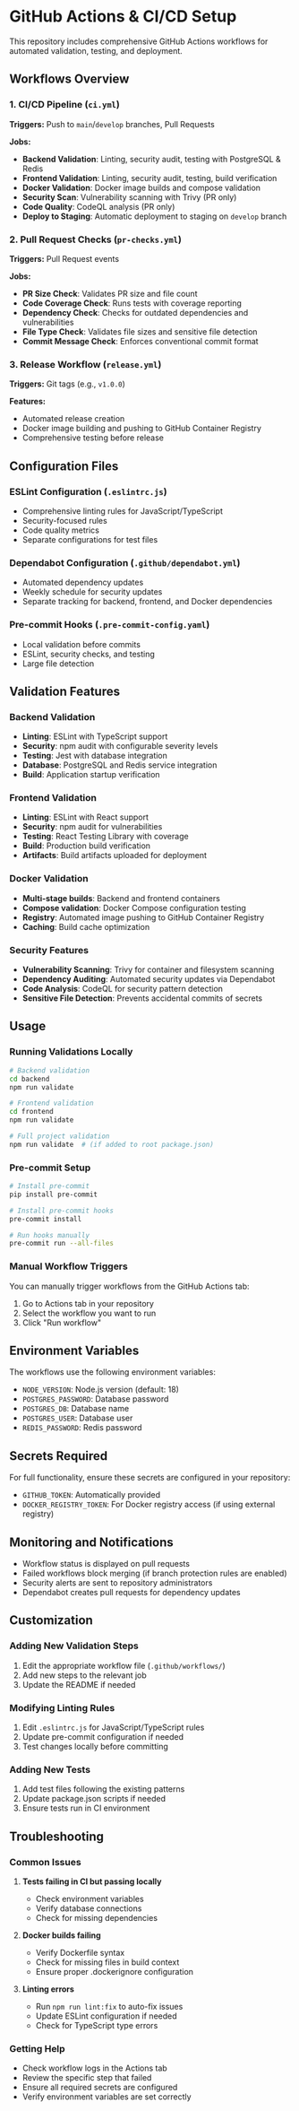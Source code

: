 # GitHub Actions & CI/CD Setup

This repository includes comprehensive GitHub Actions workflows for automated validation, testing, and deployment.

## Workflows Overview

### 1. CI/CD Pipeline (`ci.yml`)
**Triggers:** Push to `main`/`develop` branches, Pull Requests

**Jobs:**
- **Backend Validation**: Linting, security audit, testing with PostgreSQL & Redis
- **Frontend Validation**: Linting, security audit, testing, build verification
- **Docker Validation**: Docker image builds and compose validation
- **Security Scan**: Vulnerability scanning with Trivy (PR only)
- **Code Quality**: CodeQL analysis (PR only)
- **Deploy to Staging**: Automatic deployment to staging on `develop` branch

### 2. Pull Request Checks (`pr-checks.yml`)
**Triggers:** Pull Request events

**Jobs:**
- **PR Size Check**: Validates PR size and file count
- **Code Coverage Check**: Runs tests with coverage reporting
- **Dependency Check**: Checks for outdated dependencies and vulnerabilities
- **File Type Check**: Validates file sizes and sensitive file detection
- **Commit Message Check**: Enforces conventional commit format

### 3. Release Workflow (`release.yml`)
**Triggers:** Git tags (e.g., `v1.0.0`)

**Features:**
- Automated release creation
- Docker image building and pushing to GitHub Container Registry
- Comprehensive testing before release

## Configuration Files

### ESLint Configuration (`.eslintrc.js`)
- Comprehensive linting rules for JavaScript/TypeScript
- Security-focused rules
- Code quality metrics
- Separate configurations for test files

### Dependabot Configuration (`.github/dependabot.yml`)
- Automated dependency updates
- Weekly schedule for security updates
- Separate tracking for backend, frontend, and Docker dependencies

### Pre-commit Hooks (`.pre-commit-config.yaml`)
- Local validation before commits
- ESLint, security checks, and testing
- Large file detection

## Validation Features

### Backend Validation
- **Linting**: ESLint with TypeScript support
- **Security**: npm audit with configurable severity levels
- **Testing**: Jest with database integration
- **Database**: PostgreSQL and Redis service integration
- **Build**: Application startup verification

### Frontend Validation
- **Linting**: ESLint with React support
- **Security**: npm audit for vulnerabilities
- **Testing**: React Testing Library with coverage
- **Build**: Production build verification
- **Artifacts**: Build artifacts uploaded for deployment

### Docker Validation
- **Multi-stage builds**: Backend and frontend containers
- **Compose validation**: Docker Compose configuration testing
- **Registry**: Automated image pushing to GitHub Container Registry
- **Caching**: Build cache optimization

### Security Features
- **Vulnerability Scanning**: Trivy for container and filesystem scanning
- **Dependency Auditing**: Automated security updates via Dependabot
- **Code Analysis**: CodeQL for security pattern detection
- **Sensitive File Detection**: Prevents accidental commits of secrets

## Usage

### Running Validations Locally

```bash
# Backend validation
cd backend
npm run validate

# Frontend validation
cd frontend
npm run validate

# Full project validation
npm run validate  # (if added to root package.json)
```

### Pre-commit Setup

```bash
# Install pre-commit
pip install pre-commit

# Install pre-commit hooks
pre-commit install

# Run hooks manually
pre-commit run --all-files
```

### Manual Workflow Triggers

You can manually trigger workflows from the GitHub Actions tab:
1. Go to Actions tab in your repository
2. Select the workflow you want to run
3. Click "Run workflow"

## Environment Variables

The workflows use the following environment variables:

- `NODE_VERSION`: Node.js version (default: 18)
- `POSTGRES_PASSWORD`: Database password
- `POSTGRES_DB`: Database name
- `POSTGRES_USER`: Database user
- `REDIS_PASSWORD`: Redis password

## Secrets Required

For full functionality, ensure these secrets are configured in your repository:

- `GITHUB_TOKEN`: Automatically provided
- `DOCKER_REGISTRY_TOKEN`: For Docker registry access (if using external registry)

## Monitoring and Notifications

- Workflow status is displayed on pull requests
- Failed workflows block merging (if branch protection rules are enabled)
- Security alerts are sent to repository administrators
- Dependabot creates pull requests for dependency updates

## Customization

### Adding New Validation Steps

1. Edit the appropriate workflow file (`.github/workflows/`)
2. Add new steps to the relevant job
3. Update the README if needed

### Modifying Linting Rules

1. Edit `.eslintrc.js` for JavaScript/TypeScript rules
2. Update pre-commit configuration if needed
3. Test changes locally before committing

### Adding New Tests

1. Add test files following the existing patterns
2. Update package.json scripts if needed
3. Ensure tests run in CI environment

## Troubleshooting

### Common Issues

1. **Tests failing in CI but passing locally**
   - Check environment variables
   - Verify database connections
   - Check for missing dependencies

2. **Docker builds failing**
   - Verify Dockerfile syntax
   - Check for missing files in build context
   - Ensure proper .dockerignore configuration

3. **Linting errors**
   - Run `npm run lint:fix` to auto-fix issues
   - Update ESLint configuration if needed
   - Check for TypeScript type errors

### Getting Help

- Check workflow logs in the Actions tab
- Review the specific step that failed
- Ensure all required secrets are configured
- Verify environment variables are set correctly


